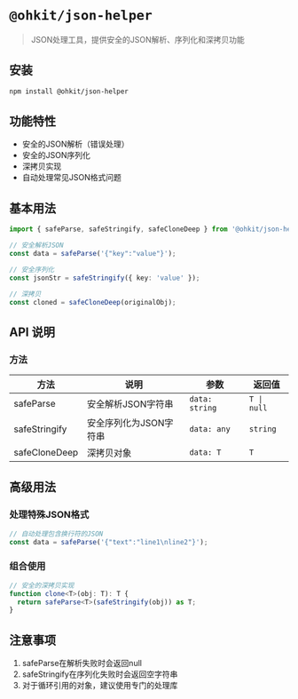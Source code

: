 # `@ohkit/json-helper`

> JSON处理工具，提供安全的JSON解析、序列化和深拷贝功能

## 安装
```bash
npm install @ohkit/json-helper
```

## 功能特性
- 安全的JSON解析（错误处理）
- 安全的JSON序列化
- 深拷贝实现
- 自动处理常见JSON格式问题

## 基本用法

```ts
import { safeParse, safeStringify, safeCloneDeep } from '@ohkit/json-helper';

// 安全解析JSON
const data = safeParse('{"key":"value"}'); 

// 安全序列化
const jsonStr = safeStringify({ key: 'value' });

// 深拷贝
const cloned = safeCloneDeep(originalObj);
```

## API 说明

### 方法

| 方法 | 说明 | 参数 | 返回值 |
|------|------|------|--------|
| safeParse | 安全解析JSON字符串 | `data: string` | `T \| null` |
| safeStringify | 安全序列化为JSON字符串 | `data: any` | `string` |
| safeCloneDeep | 深拷贝对象 | `data: T` | `T` |

## 高级用法

### 处理特殊JSON格式

```ts
// 自动处理包含换行符的JSON
const data = safeParse('{"text":"line1\nline2"}');
```

### 组合使用

```ts
// 安全的深拷贝实现
function clone<T>(obj: T): T {
  return safeParse<T>(safeStringify(obj)) as T;
}
```

## 注意事项
1. safeParse在解析失败时会返回null
2. safeStringify在序列化失败时会返回空字符串
3. 对于循环引用的对象，建议使用专门的处理库